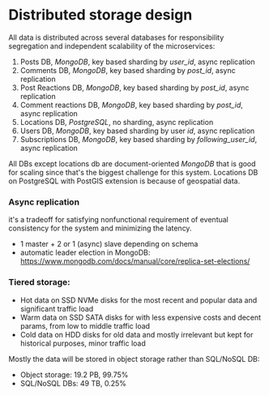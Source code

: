 # Distributed storage design

All data is distributed across several databases for responsibility segregation and independent scalability of the microservices:
1. Posts DB, _MongoDB_, key based sharding by _user_id_, async replication 
2. Comments DB, _MongoDB_, key based sharding by _post_id_, async replication 
3. Post Reactions DB, _MongoDB_, key based sharding by _post_id_, async replication 
4. Comment reactions DB, _MongoDB_, key based sharding by _post_id_, async replication 
5. Locations DB, _PostgreSQL_, no sharding, async replication 
6. Users DB, _MongoDB_, key based sharding by user _id_, async replication 
7. Subscriptions DB, _MongoDB_, key based sharding by _following_user_id_, async replication 

All DBs except locations db are document-oriented _MongoDB_ that is good for scaling since that's the biggest challenge for this system. 
Locations DB on PostgreSQL with PostGIS extension is because of geospatial data.  

### Async replication
it's a tradeoff for satisfying nonfunctional requirement of eventual consistency for the system and minimizing the latency.
- 1 master + 2 or 1 (async) slave depending on schema
- automatic leader election in MongoDB: https://www.mongodb.com/docs/manual/core/replica-set-elections/

### Tiered storage:
- Hot data on SSD NVMe disks for the most recent and popular data and significant traffic load
- Warm data on SSD SATA disks for with less expensive costs and decent params, from low to middle traffic load
- Cold data on HDD disks for old data and mostly irrelevant but kept for historical purposes, minor traffic load

Mostly the data will be stored in object storage rather than SQL/NoSQL DB:
- Object storage: 19.2 PB, 99.75%
- SQL/NoSQL DBs: 49 TB, 0.25%
